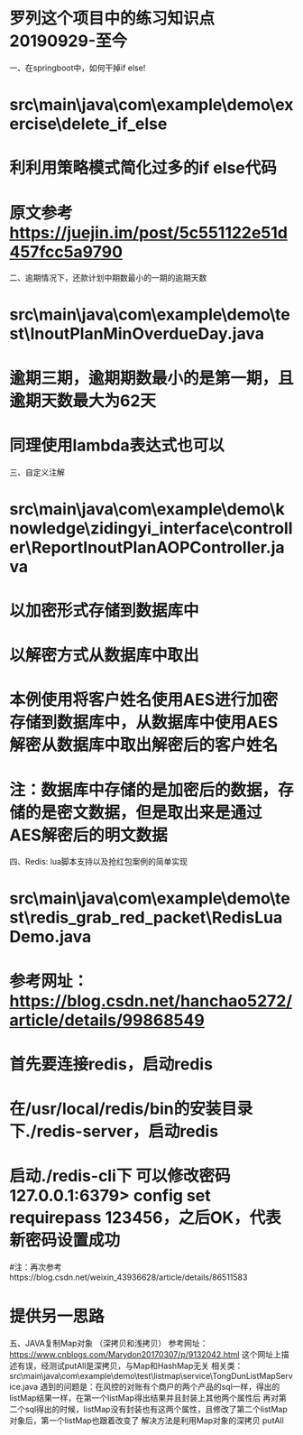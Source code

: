 # 罗列这个项目中的练习知识点20190929-至今

 一、在springboot中，如何干掉if else!
 # src\main\java\com\example\demo\exercise\delete_if_else
 # 利利用策略模式简化过多的if else代码
 # 原文参考 https://juejin.im/post/5c551122e51d457fcc5a9790
 
 二、逾期情况下，还款计划中期数最小的一期的逾期天数
 # src\main\java\com\example\demo\test\InoutPlanMinOverdueDay.java
 # 逾期三期，逾期期数最小的是第一期，且逾期天数最大为62天
 # 同理使用lambda表达式也可以
 
 三、自定义注解
 # src\main\java\com\example\demo\knowledge\zidingyi_interface\controller\ReportInoutPlanAOPController.java
 # 以加密形式存储到数据库中
 # 以解密方式从数据库中取出
 # 本例使用将客户姓名使用AES进行加密存储到数据库中，从数据库中使用AES解密从数据库中取出解密后的客户姓名
 # 注：数据库中存储的是加密后的数据，存储的是密文数据，但是取出来是通过AES解密后的明文数据
 
 四、Redis: lua脚本支持以及抢红包案例的简单实现
 # src\main\java\com\example\demo\test\redis_grab_red_packet\RedisLuaDemo.java
 # 参考网址：https://blog.csdn.net/hanchao5272/article/details/99868549
 # 首先要连接redis，启动redis
 # 在/usr/local/redis/bin的安装目录下./redis-server，启动redis
 # 启动./redis-cli下 可以修改密码  127.0.0.1:6379> config set requirepass 123456，之后OK，代表新密码设置成功
 
 #注：再次参考https://blog.csdn.net/weixin_43936628/article/details/86511583
 #    提供另一思路
 
 五、JAVA复制Map对象 （深拷贝和浅拷贝）
 参考网址：https://www.cnblogs.com/Marydon20170307/p/9132042.html
 这个网址上描述有误，经测试putAll是深拷贝，与Map和HashMap无关
 相关类：src\main\java\com\example\demo\test\listmap\service\TongDunListMapService.java
 遇到的问题是：在风控的对账有个商户的两个产品的sql一样，得出的listMap结果一样，在第一个listMap得出结果并且封装上其他两个属性后
              再对第二个sql得出的时候，listMap没有封装也有这两个属性，且修改了第二个listMap对象后，第一个listMap也跟着改变了
 解决方法是利用Map对象的深拷贝 putAll

